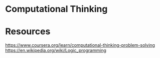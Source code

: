 # Computational Thinking

# Resources
https://www.coursera.org/learn/computational-thinking-problem-solving
https://en.wikipedia.org/wiki/Logic_programming
